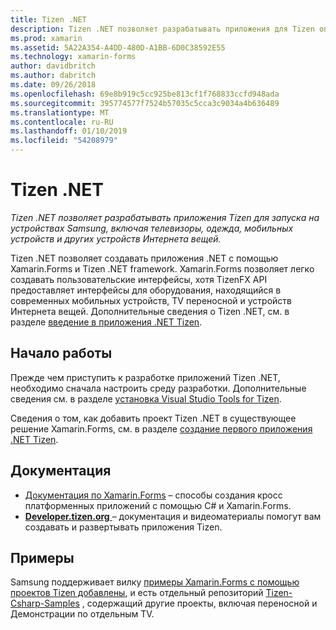 ```yaml
---
title: Tizen .NET
description: Tizen .NET позволяет разрабатывать приложения для Tizen операционной системы, который выполняется на устройствах Samsung, включая телевизоры, одежда, мобильных устройств и других устройств Интернета вещей.
ms.prod: xamarin
ms.assetid: 5A22A354-A4DD-480D-A1BB-6D0C38592E55
ms.technology: xamarin-forms
author: davidbritch
ms.author: dabritch
ms.date: 09/26/2018
ms.openlocfilehash: 69e8b919c5cc925be813cf1f768833ccfd948ada
ms.sourcegitcommit: 395774577f7524b57035c5cca3c9034a4b636489
ms.translationtype: MT
ms.contentlocale: ru-RU
ms.lasthandoff: 01/10/2019
ms.locfileid: "54208979"
---
```

# <a name="tizen-net"></a>Tizen .NET

_Tizen .NET позволяет разрабатывать приложения Tizen для запуска на устройствах Samsung, включая телевизоры, одежда, мобильных устройств и других устройств Интернета вещей._

Tizen .NET позволяет создавать приложения .NET с помощью Xamarin.Forms и Tizen .NET framework. Xamarin.Forms позволяет легко создавать пользовательские интерфейсы, хотя TizenFX API предоставляет интерфейсы для оборудования, находящийся в современных мобильных устройств, TV переносной и устройств Интернета вещей. Дополнительные сведения о Tizen .NET, см. в разделе [введение в приложения .NET Tizen](https://developer.tizen.org/development/training/.net-application).

## <a name="get-started"></a>Начало работы

Прежде чем приступить к разработке приложений Tizen .NET, необходимо сначала настроить среду разработки. Дополнительные сведения см. в разделе [установка Visual Studio Tools for Tizen](https://developer.tizen.org/development/visual-studio-tools-tizen/installing-visual-studio-tools-tizen).

Сведения о том, как добавить проект Tizen .NET в существующее решение Xamarin.Forms, см. в разделе [создание первого приложения .NET Tizen](https://developer.tizen.org/development/training/.net-application/creating-your-first-tizen-.net-application).

## <a name="documentation"></a>Документация

- [Документация по Xamarin.Forms](~/xamarin-forms/index.yml) &ndash; способы создания кросс платформенных приложений с помощью C# и Xamarin.Forms.
- [**Developer.tizen.org** ](https://developer.tizen.org/development) &ndash; документация и видеоматериалы помогут вам создавать и развертывать приложения Tizen.

## <a name="samples"></a>Примеры

Samsung поддерживает вилку [примеры Xamarin.Forms с помощью проектов Tizen добавлены](https://github.com/Samsung/xamarin-forms-samples), и есть отдельный репозиторий [Tizen-Csharp-Samples](https://github.com/Samsung/Tizen-CSharp-Samples) , содержащий другие проекты, включая переносной и Демонстрации по отдельным TV.
